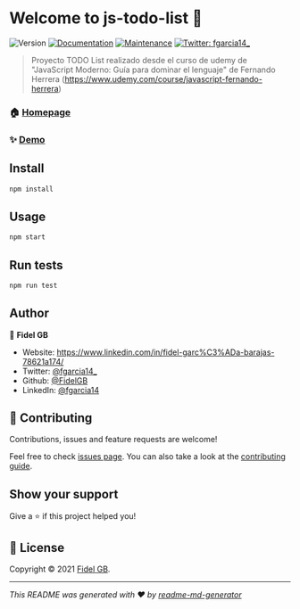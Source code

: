 # Welcome to js-todo-list 👋
![Version](https://img.shields.io/badge/version-1.0.0-blue.svg?cacheSeconds=2592000)
[![Documentation](https://img.shields.io/badge/documentation-yes-brightgreen.svg)](https://github.com/FidelGB/js-todo-list#readme)
[![Maintenance](https://img.shields.io/badge/Maintained%3F-yes-green.svg)](https://github.com/FidelGB/js-todo-list/graphs/commit-activity)
[![Twitter: fgarcia14\_](https://img.shields.io/twitter/follow/fgarcia14\_.svg?style=social)](https://twitter.com/fgarcia14\_)

> Proyecto TODO List realizado desde el curso de udemy de &#34;JavaScript Moderno: Guía para dominar el lenguaje&#34; de Fernando Herrera (https://www.udemy.com/course/javascript-fernando-herrera) 

### 🏠 [Homepage](https://github.com/FidelGB/js-todo-list#readme)

### ✨ [Demo](https://fidelgb.github.io/js-todo-list/)

## Install

```sh
npm install
```

## Usage

```sh
npm start
```

## Run tests

```sh
npm run test
```

## Author

👤 **Fidel GB**

* Website: https://www.linkedin.com/in/fidel-garc%C3%ADa-barajas-78621a174/
* Twitter: [@fgarcia14\_](https://twitter.com/fgarcia14\_)
* Github: [@FidelGB](https://github.com/FidelGB)
* LinkedIn: [@fgarcia14](https://linkedin.com/in/fgarcia14)

## 🤝 Contributing

Contributions, issues and feature requests are welcome!

Feel free to check [issues page](https://github.com/FidelGB/js-todo-list/issues). You can also take a look at the [contributing guide](https://github.com/FidelGB/js-todo-list/blob/master/CONTRIBUTING.md).

## Show your support

Give a ⭐️ if this project helped you!


## 📝 License

Copyright © 2021 [Fidel GB](https://github.com/FidelGB).


***
_This README was generated with ❤️ by [readme-md-generator](https://github.com/kefranabg/readme-md-generator)_